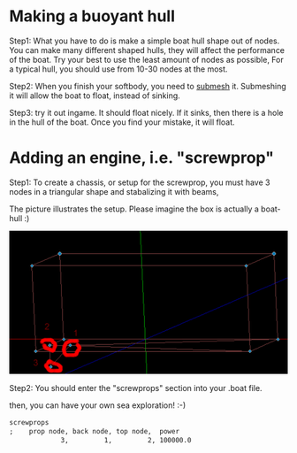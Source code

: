 
# Making a buoyant hull

Step1: What you have to do is make a simple boat hull shape out of nodes. 
You can make many different shaped hulls, they will affect the performance of the boat.
Try your best to use the least amount of nodes as possible, 
For a typical hull, you should use from 10-30 nodes at the most. 
 
Step2: When you finish your softbody, you need to [submesh](/technical/fileformat-truck#submesh) it. 
Submeshing it will allow the boat to float, instead of sinking.
 
Step3: try it out ingame. It should float nicely. 
If it sinks, then there is a hole in the hull of the boat. 
Once you find your mistake, it will float.
 
# Adding an engine, i.e. "screwprop"
 
Step1: To create a chassis, or setup for the screwprop, 
you must have 3 nodes in a triangular shape
and stabalizing it with beams,
  
The picture illustrates the setup. Please imagine the box is actually a boat-hull :)
 
![Screwprop setup](/images/nautical-screwprop.png) 
  
Step2: You should enter the "screwprops" section into your .boat file.

then, you can have your own sea exploration! :-)

```
screwprops
;    prop node, back node, top node,  power
             3,         1,         2, 100000.0
``` 
 
 
 
  